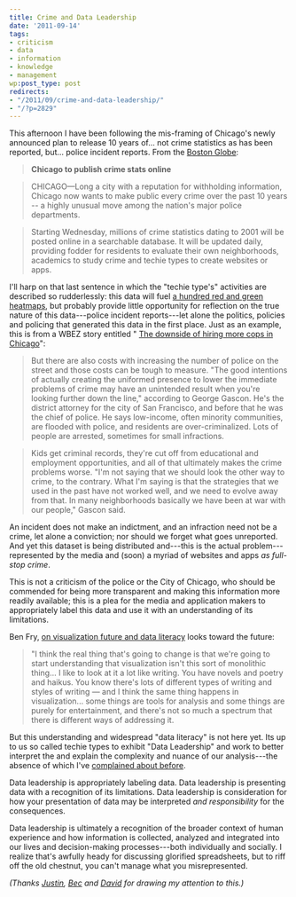 ```yaml
---
title: Crime and Data Leadership
date: '2011-09-14'
tags:
- criticism
- data
- information
- knowledge
- management
wp:post_type: post
redirects:
- "/2011/09/crime-and-data-leadership/"
- "/?p=2829"
---
```


This afternoon I have been following the mis-framing of Chicago's newly announced plan to release 10 years of... not crime statistics as has been reported, but... police incident reports. From the [Boston Globe](http://www.boston.com/news/nation/articles/2011/09/14/apnewsbreak_chicago_to_publish_crime_stats_online/):

> **Chicago to publish crime stats online**

>

> CHICAGO—Long a city with a reputation for withholding information, Chicago now wants to make public every crime over the past 10 years -- a highly unusual move among the nation's major police departments.

>

> Starting Wednesday, millions of crime statistics dating to 2001 will be posted online in a searchable database. It will be updated daily, providing fodder for residents to evaluate their own neighborhoods, academics to study crime and techie types to create websites or apps.

I'll harp on that last sentence in which the "techie type's" activities are described so rudderlessly: this data will fuel [a hundred red and green heatmaps](http://www.island94.org/2011/06/uncrime-mapping/), but probably provide little opportunity for reflection on the true nature of this data---police incident reports---let alone the politics, policies and policing that generated this data in the first place. Just as an example, this is from a WBEZ story entitled " [The downside of hiring more cops in Chicago](http://www.wbez.org/story/downside-hiring-more-cops-chicago-90944)":

> But there are also costs with increasing the number of police on the street and those costs can be tough to measure. "The good intentions of actually creating the uniformed presence to lower the immediate problems of crime may have an unintended result when you're looking further down the line," according to George Gascon. He's the district attorney for the city of San Francisco, and before that he was the chief of police. He says low-income, often minority communities, are flooded with police, and residents are over-criminalized. Lots of people are arrested, sometimes for small infractions.

>

> Kids get criminal records, they're cut off from educational and employment opportunities, and all of that ultimately makes the crime problems worse. "I'm not saying that we should look the other way to crime, to the contrary. What I'm saying is that the strategies that we used in the past have not worked well, and we need to evolve away from that. In many neighborhoods basically we have been at war with our people," Gascon said.

An incident does not make an indictment, and an infraction need not be a crime, let alone a conviction; nor should we forget what goes unreported. And yet this dataset is being distributed and---this is the actual problem---represented by the media and (soon) a myriad of websites and apps _as full-stop crime_.

This is not a criticism of the police or the City of Chicago, who should be commended for being more transparent and making this information more readily available; this is a plea for the media and application makers to appropriately label this data and use it with an understanding of its limitations.

Ben Fry, [on visualization future and data literacy](http://flowingdata.com/2011/05/13/ben-fry-on-visualization-future-and-data-literacy/) looks toward the future:

> "I think the real thing that's going to change is that we're going to start understanding that visualization isn't this sort of monolithic thing... I like to look at it a lot like writing. You have novels and poetry and haikus. You know there's lots of different types of writing and styles of writing — and I think the same thing happens in visualization... some things are tools for analysis and some things are purely for entertainment, and there's not so much a spectrum that there is different ways of addressing it.

But this understanding and widespread "data literacy" is not here yet. Its up to us so called techie types to exhibit "Data Leadership" and work to better interpret the and explain the complexity and nuance of our analysis---the absence of which I've [complained about before](http://www.island94.org/2011/06/data-divides-and-umbrellafication/).

Data leadership is appropriately labeling data. Data leadership is presenting data with a recognition of its limitations. Data leadership is consideration for how your presentation of data may be interpreted _and responsibility_ for the consequences.

Data leadership is ultimately a recognition of the broader context of human experience and how information is collected, analyzed and integrated into our lives and decision-making processes---both individually and socially. I realize that's awfully heady for discussing glorified spreadsheets, but to riff off the old chestnut, you can't manage what you misrepresented.

_(Thanks [Justin](http://justinmassa.com), [Bec](http://circuitous.org) and [David](http://freegeekchicago.org/) for drawing my attention to this.)_
